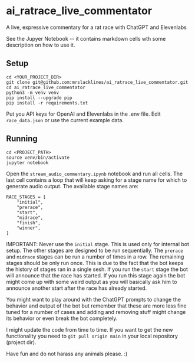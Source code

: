 # ai_ratrace_live_commentator
A live, expressive commentary for a rat race with ChatGPT and Elevenlabs

See the Jupyer Notebook -- it contains markdown cells wth some description on how to use it.

## Setup
```
cd <YOUR_PROJECT_DIR>
git clone git@github.com:mrslacklines/ai_ratrace_live_commentator.git
cd ai_ratrace_live_commentator
python3 -m venv venv
pip install --upgrade pip
pip install -r requirements.txt
```
Put you API keys for OpenAI and Elevenlabs in the .env file. Edit `race_data.json` or use the current example data.

## Running

```
cd <PROJECT_PATH>
source venv/bin/activate
jupyter notebook
```
Open the `stream_audio_commentary.ipynb` notebook and run all cells. The last cell contains a loop that will keep asking for a stage name for which to generate audio output. The available stage names are:

```
RACE_STAGES = [
    "initial",
    "prerace",
    "start",
    "midrace",
    "finish",
    "winner",
]
```

IMPORTANT: Never use the `initial` stage. This is used only for internal bot setup.
The other stages are designed to be run sequentially. The `prerace` and `midrace` stages can be run a number of times in a row. The remaining stages should be only run once. This is due to the fact that
the bot keeps the history of stages ran in a single sesh. If you run the `start` stage the bot will announce that the race has started. If you run this stage again the bot might come up with some weird output
as you will basically ask him to announce another start after the race has already started.

You might want to play around with the ChatGPT prompts to change the behavior and output of the bot but remember that these are more less fine tuned for a number of cases and adding and removing stuff
might change its behavior or even break the bot completely.

I might update the code from time to time. If you want to get the new functionality you need to `git pull origin main` in your local repository (project dir).

Have fun and do not harass any animals please. :)
